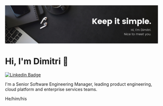 ![Dimitri's GitHub Banner](./profile.png)

# Hi, I'm Dimitri 👋

[![Linkedin Badge](https://img.shields.io/badge/-Linkedin-blue?style=flat&logo=Linkedin&logoColor=white&link=https://www.linkedin.com/in/dimitri-kandassamy/)](https://www.linkedin.com/in/dimitri-kandassamy/)

I'm a Senior Software Engineering Manager, leading product engineering, cloud platform and enterprise services teams.

He/him/his
